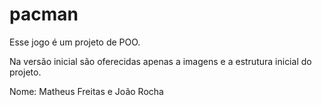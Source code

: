 # pacman
Esse jogo é um projeto de POO.

Na versão inicial são oferecidas apenas a imagens e a estrutura inicial do projeto.

Nome: Matheus Freitas e João Rocha
